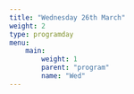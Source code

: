 ```yaml
---
title: "Wednesday 26th March"
weight: 2
type: programday
menu:
    main:
        weight: 1
        parent: "program"
        name: "Wed"
---
```

